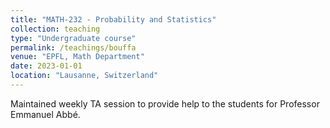 ```yaml
---
title: "MATH-232 - Probability and Statistics"
collection: teaching
type: "Undergraduate course"
permalink: /teachings/bouffa
venue: "EPFL, Math Department"
date: 2023-01-01
location: "Lausanne, Switzerland"
---
```


Maintained weekly TA session to provide help to the students for Professor Emmanuel Abbé.